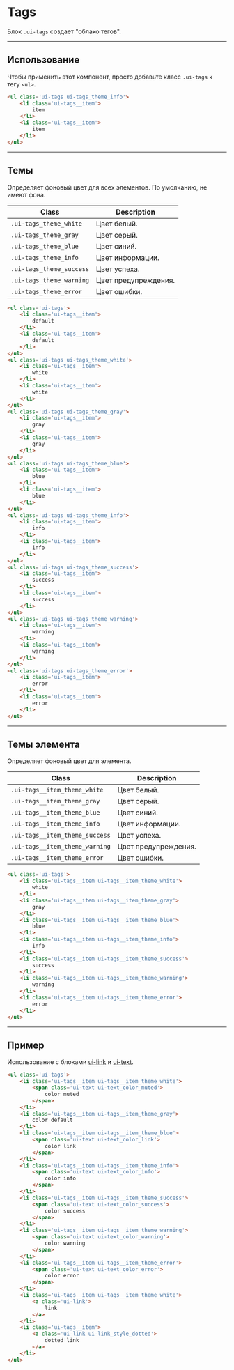 <!--
docs/blocks/tags|110
-->

[text]: docs/blocks/text.html
[link]: docs/blocks/link.html

# Tags

Блок `.ui-tags` создает "облако тегов".

---

## Использование

Чтобы применить этот компонент, просто добавьте класс `.ui-tags` к тегу `<ul>`.


``` html
<ul class='ui-tags ui-tags_theme_info'>
    <li class='ui-tags__item'>
        item
    </li>
    <li class='ui-tags__item'>
        item
    </li>
</ul>
```

---

## Темы

Определяет фоновый цвет для всех элементов. По умолчанию, не имеют фона.

|            Class            |       Description     |
|-----------------------------|-----------------------|
| `.ui-tags_theme_white`       | Цвет белый.          |
| `.ui-tags_theme_gray`        | Цвет серый.          |
| `.ui-tags_theme_blue`        | Цвет синий.          |
| `.ui-tags_theme_info`        | Цвет информации.     |
| `.ui-tags_theme_success`     | Цвет успеха.         |
| `.ui-tags_theme_warning`     | Цвет предупреждения. |
| `.ui-tags_theme_error`       | Цвет ошибки.         |

``` html
<ul class='ui-tags'>
    <li class='ui-tags__item'>
        default
    </li>
    <li class='ui-tags__item'>
        default
    </li>
</ul>
<ul class='ui-tags ui-tags_theme_white'>
    <li class='ui-tags__item'>
        white
    </li>
    <li class='ui-tags__item'>
        white
    </li>
</ul>
<ul class='ui-tags ui-tags_theme_gray'>
    <li class='ui-tags__item'>
        gray
    </li>
    <li class='ui-tags__item'>
        gray
    </li>
</ul>
<ul class='ui-tags ui-tags_theme_blue'>
    <li class='ui-tags__item'>
        blue
    </li>
    <li class='ui-tags__item'>
        blue
    </li>
</ul>
<ul class='ui-tags ui-tags_theme_info'>
    <li class='ui-tags__item'>
        info
    </li>
    <li class='ui-tags__item'>
        info
    </li>
</ul>
<ul class='ui-tags ui-tags_theme_success'>
    <li class='ui-tags__item'>
        success
    </li>
    <li class='ui-tags__item'>
        success
    </li>
</ul>
<ul class='ui-tags ui-tags_theme_warning'>
    <li class='ui-tags__item'>
        warning
    </li>
    <li class='ui-tags__item'>
        warning
    </li>
</ul>
<ul class='ui-tags ui-tags_theme_error'>
    <li class='ui-tags__item'>
        error
    </li>
    <li class='ui-tags__item'>
        error
    </li>
</ul>
```

---

## Темы элемента

Определяет фоновый цвет для элемента.

|            Class            |        Description      |
|-----------------------------|-------------------------|
| `.ui-tags__item_theme_white`   | Цвет белый.          |
| `.ui-tags__item_theme_gray`    | Цвет серый.          |
| `.ui-tags__item_theme_blue`    | Цвет синий.          |
| `.ui-tags__item_theme_info`    | Цвет информации.     |
| `.ui-tags__item_theme_success` | Цвет успеха.         |
| `.ui-tags__item_theme_warning` | Цвет предупреждения. |
| `.ui-tags__item_theme_error`   | Цвет ошибки.         |

``` html
<ul class='ui-tags'>
    <li class='ui-tags__item ui-tags__item_theme_white'>
        white
    </li>
    <li class='ui-tags__item ui-tags__item_theme_gray'>
        gray
    </li>
    <li class='ui-tags__item ui-tags__item_theme_blue'>
        blue
    </li>
    <li class='ui-tags__item ui-tags__item_theme_info'>
        info
    </li>
    <li class='ui-tags__item ui-tags__item_theme_success'>
        success
    </li>
    <li class='ui-tags__item ui-tags__item_theme_warning'>
        warning
    </li>
    <li class='ui-tags__item ui-tags__item_theme_error'>
        error
    </li>
</ul>
```

---

## Пример

Использование с блоками [ui-link][link] и [ui-text][text].

``` html
<ul class='ui-tags'>
    <li class='ui-tags__item ui-tags__item_theme_white'>
        <span class='ui-text ui-text_color_muted'>
            color muted
        </span>
    </li>
    <li class='ui-tags__item ui-tags__item_theme_gray'>
        color default
    </li>
    <li class='ui-tags__item ui-tags__item_theme_blue'>
        <span class='ui-text ui-text_color_link'>
            color link
        </span>
    </li>
    <li class='ui-tags__item ui-tags__item_theme_info'>
        <span class='ui-text ui-text_color_info'>
            color info
        </span>
    </li>
    <li class='ui-tags__item ui-tags__item_theme_success'>
        <span class='ui-text ui-text_color_success'>
            color success
        </span>
    </li>
    <li class='ui-tags__item ui-tags__item_theme_warning'>
        <span class='ui-text ui-text_color_warning'>
            color warning
        </span>
    </li>
    <li class='ui-tags__item ui-tags__item_theme_error'>
        <span class='ui-text ui-text_color_error'>
            color error
        </span>
    </li>
    <li class='ui-tags__item ui-tags__item_theme_white'>
        <a class='ui-link'>
            link
        </a>
    </li>
    <li class='ui-tags__item'>
        <a class='ui-link ui-link_style_dotted'>
            dotted link
        </a>
    </li>
</ul>
```
